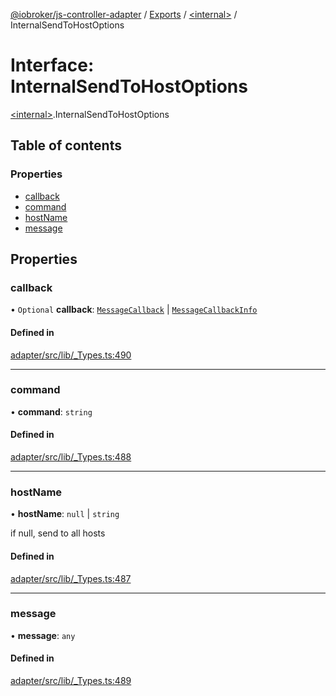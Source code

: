[@iobroker/js-controller-adapter](../README.md) / [Exports](../modules.md) / [\<internal\>](../modules/internal_.md) / InternalSendToHostOptions

# Interface: InternalSendToHostOptions

[\<internal\>](../modules/internal_.md).InternalSendToHostOptions

## Table of contents

### Properties

- [callback](internal_.InternalSendToHostOptions.md#callback)
- [command](internal_.InternalSendToHostOptions.md#command)
- [hostName](internal_.InternalSendToHostOptions.md#hostname)
- [message](internal_.InternalSendToHostOptions.md#message)

## Properties

### callback

• `Optional` **callback**: [`MessageCallback`](../modules/internal_.md#messagecallback) \| [`MessageCallbackInfo`](internal_.MessageCallbackInfo.md)

#### Defined in

[adapter/src/lib/_Types.ts:490](https://github.com/ioBroker/ioBroker.js-controller/blob/63fb6f8b0/packages/adapter/src/lib/_Types.ts#L490)

___

### command

• **command**: `string`

#### Defined in

[adapter/src/lib/_Types.ts:488](https://github.com/ioBroker/ioBroker.js-controller/blob/63fb6f8b0/packages/adapter/src/lib/_Types.ts#L488)

___

### hostName

• **hostName**: ``null`` \| `string`

if null, send to all hosts

#### Defined in

[adapter/src/lib/_Types.ts:487](https://github.com/ioBroker/ioBroker.js-controller/blob/63fb6f8b0/packages/adapter/src/lib/_Types.ts#L487)

___

### message

• **message**: `any`

#### Defined in

[adapter/src/lib/_Types.ts:489](https://github.com/ioBroker/ioBroker.js-controller/blob/63fb6f8b0/packages/adapter/src/lib/_Types.ts#L489)
